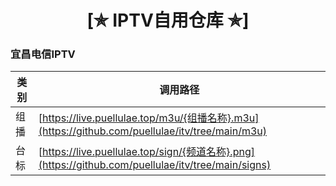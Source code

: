 <h1 align="center"> [✯ IPTV自用仓库 ✯] </h1>
<h3> 宜昌电信IPTV </h3>

| 类 别  | 调用路径                                                                           | 
|-------|-------------------------------------------------------------------------------------|
| 组播  | [https://live.puellulae.top/m3u/{组播名称}.m3u](https://github.com/puellulae/itv/tree/main/m3u) |
| 台标  | [https://live.puellulae.top/sign/{频道名称}.png](https://github.com/puellulae/itv/tree/main/signs) | 

